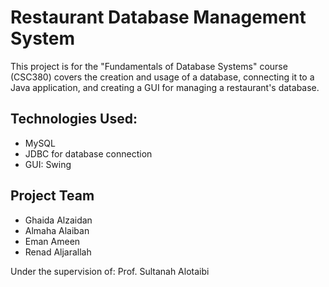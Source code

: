 # Restaurant Database Management System

This project is for the "Fundamentals of Database Systems" course (CSC380) covers the creation and usage of a database, connecting it to a Java application, and creating a GUI for managing a restaurant's database.

## Technologies Used:
- MySQL
- JDBC for database connection
- GUI: Swing

## Project Team
- Ghaida Alzaidan
- Almaha Alaiban
- Eman Ameen
- Renad Aljarallah

Under the supervision of: Prof. Sultanah Alotaibi
